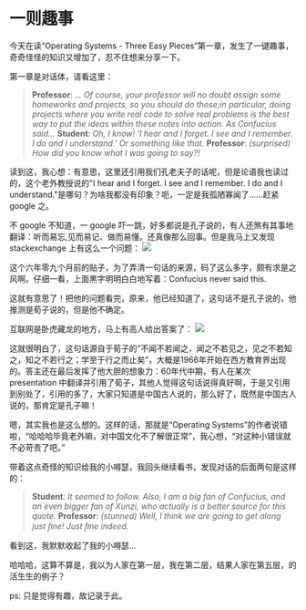 # 一则趣事


今天在读“Operating Systems - Three Easy Pieces”第一章，发生了一键趣事，奇奇怪怪的知识又增加了，忍不住想来分享一下。

第一章是对话体，请看这里：

> **Professor**: _... Of course, your professor will no doubt assign some homeworks and projects, so you should do those;in particular, doing projects where you write real code to solve real problems is the best way to put the ideas within these notes into action. As Confucius said..._
> **Student**: _Oh, I know! ’I hear and I forget. I see and I remember. I do and I understand.’ Or something like that._
> **Professor**: _(surprised) How did you know what I was going to say?!_

读到这，我心想：有意思，这里还引用我们孔老夫子的话呢，但是论语我也读过的，这个老外教授说的"I hear and I forget. I see and I remember. I do and I understand."是哪句？为啥我都没有印象？呃，一定是我孤陋寡闻了……赶紧google 之。

不 google 不知道，一 google 吓一跳，好多都说是孔子说的，有人还煞有其事地翻译：听而易忘,见而易记、做而易懂。还真像那么回事。但是我马上又发现 stackexchange 上有这么一个问题：
![](https://cdn.jsdelivr.net/gh/wanghuibin0/picbed@main/img/20211203133805.png)

这个六年零九个月前的贴子，为了弄清一句话的来源，码了这么多字，颇有求是之风啊。仔细一看，上面黒字明明白白地写着：Confucius never said this.

这就有意思了！把他的问题看完，原来，他已经知道了，这句话不是孔子说的，他推测是荀子说的，但是他不确定。

互联网是卧虎藏龙的地方，马上有高人给出答案了：
![](https://cdn.jsdelivr.net/gh/wanghuibin0/picbed@main/img/20211203141246.png)

这就很明白了，这句话源自于荀子的“不闻不若闻之，闻之不若见之，见之不若知之，知之不若行之；学至于行之而止矣”，大概是1966年开始在西方教育界出现的。答主还在最后发挥了他大胆的想象力：60年代中期，有人在某次presentation 中翻译并引用了荀子，其他人觉得这句话说得真好啊，于是又引用到别处了，引用的多了，大家只知道是中国古人说的，那么好了，既然是中国古人说的，那肯定是孔子嘛！

嗯，其实我也是这么想的。这样的话，那就是“Operating Systems”的作者说错啦，“哈哈哈毕竟老外嘛，对中国文化不了解很正常”，我心想，“对这种小错误就不必苛责了吧。”

带着这点奇怪的知识给我的小嘚瑟，我回头继续看书，发现对话的后面两句是这样的：

> **Student**: _It seemed to follow. Also, I am a big fan of Confucius, and an even bigger fan of Xunzi, who actually is a better source for this quote._
> **Professor**: _(stunned) Well, I think we are going to get along just ﬁne! Just ﬁne indeed._

看到这，我默默收起了我的小嘚瑟…

哈哈哈，这算不算是，我以为人家在第一层，我在第二层，结果人家在第五层，的活生生的例子？

ps: 只是觉得有趣，故记录于此。

